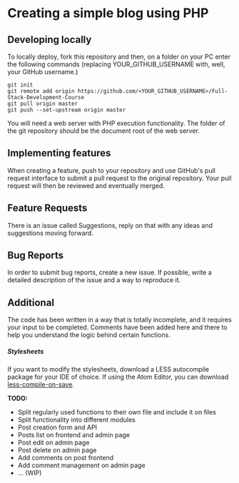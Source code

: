 # Creating a simple blog using PHP


## Developing locally
To locally deploy, fork this repository and then, on a folder on your PC enter the following commands (replacing YOUR_GITHUB_USERNAME with, well, your GitHub username.)

```
git init
git remote add origin https://github.com/<YOUR_GITHUB_USERNAME>/Full-Stack-Development-Course
git pull origin master
git push --set-upstream origin master
```

You will need a web server with PHP execution functionality.
The folder of the git repository should be the document root of the web server.

## Implementing features

When creating a feature, push to your repository and use GitHub's pull request interface to submit a pull request to the original repository. Your pull request will then be reviewed and eventually merged.

## Feature Requests

There is an issue called Suggestions, reply on that with any ideas and suggestions moving forward.

## Bug Reports

In order to submit bug reports, create a new issue. If possible, write a detailed description of the issue and a way to reproduce it.

## Additional

The code has been written in a way that is totally incomplete, and it requires your input to be completed. Comments have been added here and there to help you understand the logic behind certain functions.

##### Stylesheets

If you want to modify the stylesheets, download a LESS autocompile package for your IDE of choice. If using the Atom Editor, you can download [less-compile-on-save](https://atom.io/packages/less-compile-on-save).



**TODO:**
 - Split regularly used functions to their own file and include it on files
 - Split functionality into different modules
 - Post creation form and API
 - Posts list on frontend and admin page
 - Post edit on admin page
 - Post delete on admin page
 - Add comments on post frontend
 - Add comment management on admin page
 - ... (WIP)
